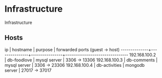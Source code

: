# Infrastructure

Infrastructure

## Hosts

ip            | hostname      | purpose        | forwarded ports (guest -> host)
--------------+---------------+----------------+--------------------------------
192.168.100.2 | db-foodlove   | mysql server   | 3306 -> 13306
192.168.100.3 | db-comments   | mysql server   | 3306 -> 23306
192.168.100.4 | db-activities | mongodb server | 27017 -> 37017
